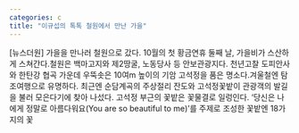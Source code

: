 ```yaml
---
categories: c
title: "이규섭의 톡톡 철원에서 만난 가을"
---
```

[뉴스더원] 가을을 만나러 철원으로 갔다. 10월의 첫 황금연휴 둘째 날, 가을비가 스산하게 스쳐간다.철원은 백마고지와 제2땅굴, 노동당사 등 안보관광지다. 천년고찰 도피안사와 한탄강 협곡 가운데 우뚝솟은 10여m 높이의 기암 고석정을 품은 명소다.겨울철엔 탐조여행으로 유명하다. 최근엔 순담계곡의 주상절리 잔도와 고석정꽃밭이 관광객의 발길을 불러 모은다기에 찾아 나섰다. 고석정 부근의 꽃밭은 꽃물결로 일렁인다. ‘당신은 나에게 정말로 아름다워요(You are so beautiful to me)’를 주제로 조성한 꽃밭엔 18가지의 꽃